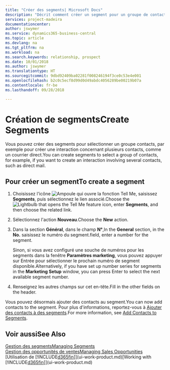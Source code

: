 ```yaml
---
title: "Créer des segments| Microsoft Docs"
description: "Décrit comment créer un segment pour un groupe de contacts dans Business Central, par exemple, afin de cibler plusieurs contacts avec un courrier direct."
services: project-madeira
documentationcenter: 
author: jswymer
ms.service: dynamics365-business-central
ms.topic: article
ms.devlang: na
ms.tgt_pltfrm: na
ms.workload: na
ms.search.keywords: relationship, prospect
ms.date: 10/01/2018
ms.author: jswymer
ms.translationtype: HT
ms.sourcegitcommit: 9dbd92409ba02281f008246194f3ce0c53e4e001
ms.openlocfilehash: b2c0c5ecf8d99d0d49abdc4056289be00219b07a
ms.contentlocale: fr-be
ms.lasthandoff: 09/28/2018

---
```

# <a name="create-segments"></a><span data-ttu-id="568f8-103">Création de segments</span><span class="sxs-lookup"><span data-stu-id="568f8-103">Create Segments</span></span>
<span data-ttu-id="568f8-104">Vous pouvez créer des segments pour sélectionner un groupe contacts, par exemple pour créer une interaction concernant plusieurs contacts, comme un courrier direct.</span><span class="sxs-lookup"><span data-stu-id="568f8-104">You can create segments to select a group of contacts, for example, if you want to create an interaction involving several contacts, such as direct mail.</span></span>

## <a name="to-create-a-segment"></a><span data-ttu-id="568f8-105">Pour créer un segment</span><span class="sxs-lookup"><span data-stu-id="568f8-105">To create a segment</span></span>
1. <span data-ttu-id="568f8-106">Choisissez l'icône ![Ampoule qui ouvre la fonction Tell Me](media/ui-search/search_small.png "Dites-moi ce que vous voulez faire"), saisissez **Segments**, puis sélectionnez le lien associé.</span><span class="sxs-lookup"><span data-stu-id="568f8-106">Choose the ![Lightbulb that opens the Tell Me feature](media/ui-search/search_small.png "Tell me what you want to do") icon, enter **Segments**, and then choose the related link.</span></span>
2. <span data-ttu-id="568f8-107">Sélectionnez l'action **Nouveau**.</span><span class="sxs-lookup"><span data-stu-id="568f8-107">Choose the **New** action.</span></span>
3. <span data-ttu-id="568f8-108">Dans la section **Général**, dans le champ **N°**,</span><span class="sxs-lookup"><span data-stu-id="568f8-108">In the **General** section, in the **No.**</span></span> <span data-ttu-id="568f8-109">saisissez le numéro du segment.</span><span class="sxs-lookup"><span data-stu-id="568f8-109">field, enter a number for the segment.</span></span>

    <span data-ttu-id="568f8-110">Sinon, si vous avez configuré une souche de numéros pour les segments dans la fenêtre **Paramètres marketing**, vous pouvez appuyer sur Entrée pour sélectionner le prochain numéro de segment disponible.</span><span class="sxs-lookup"><span data-stu-id="568f8-110">Alternatively, if you have set up number series for segments in the **Marketing Setup** window, you can press Enter to select the next available segment number.</span></span>
4. <span data-ttu-id="568f8-111">Renseignez les autres champs sur cet en-tête.</span><span class="sxs-lookup"><span data-stu-id="568f8-111">Fill in the other fields on the header.</span></span>

<span data-ttu-id="568f8-112">Vous pouvez désormais ajouter des contacts au segment.</span><span class="sxs-lookup"><span data-stu-id="568f8-112">You can now add contacts to the segment.</span></span> <span data-ttu-id="568f8-113">Pour plus d'informations, reportez-vous à [Ajouter des contacts à des segments](marketing-add-contact-segment.md).</span><span class="sxs-lookup"><span data-stu-id="568f8-113">For more information, see [Add Contacts to Segments](marketing-add-contact-segment.md).</span></span>

## <a name="see-also"></a><span data-ttu-id="568f8-114">Voir aussi</span><span class="sxs-lookup"><span data-stu-id="568f8-114">See Also</span></span>
[<span data-ttu-id="568f8-115">Gestion des segments</span><span class="sxs-lookup"><span data-stu-id="568f8-115">Managing Segments</span></span>](marketing-segments.md)  
[<span data-ttu-id="568f8-116">Gestion des opportunités de ventes</span><span class="sxs-lookup"><span data-stu-id="568f8-116">Managing Sales Opportunities</span></span>](marketing-manage-sales-opportunities.md)  
<span data-ttu-id="568f8-117">[Utilisation de [!INCLUDE[d365fin](includes/d365fin_md.md)]](ui-work-product.md)</span><span class="sxs-lookup"><span data-stu-id="568f8-117">[Working with [!INCLUDE[d365fin](includes/d365fin_md.md)]](ui-work-product.md)</span></span>  

